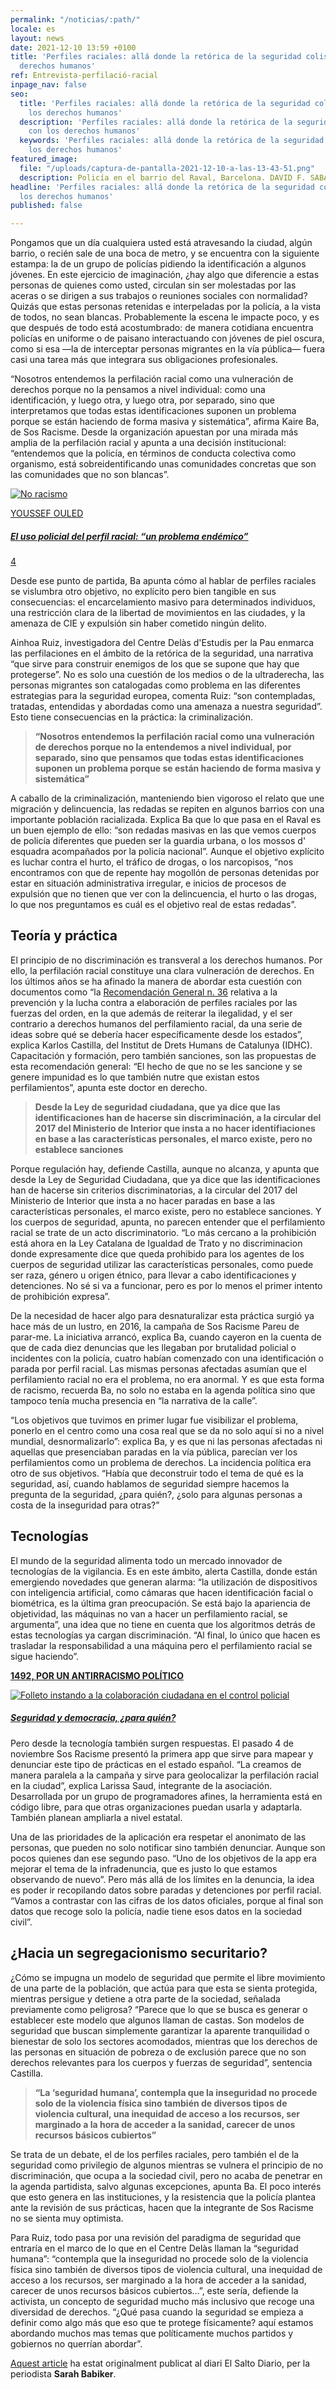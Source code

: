 ```yaml
---
permalink: "/noticias/:path/"
locale: es
layout: news
date: 2021-12-10 13:59 +0100
title: 'Perfiles raciales: allá donde la retórica de la seguridad colisiona con los
  derechos humanos'
ref: Entrevista-perfilació-racial
inpage_nav: false
seo:
  title: 'Perfiles raciales: allá donde la retórica de la seguridad colisiona con
    los derechos humanos'
  description: 'Perfiles raciales: allá donde la retórica de la seguridad colisiona
    con los derechos humanos'
  keywords: 'Perfiles raciales: allá donde la retórica de la seguridad colisiona con
    los derechos humanos'
featured_image:
  file: "/uploads/captura-de-pantalla-2021-12-10-a-las-13-43-51.png"
  description: Policía en el barrio del Raval, Barcelona. DAVID F. SABADELL
headline: 'Perfiles raciales: allá donde la retórica de la seguridad colisiona con
  los derechos humanos'
published: false

---
```

Pongamos que un día cualquiera usted está atravesando la ciudad, algún barrio, o recién sale de una boca de metro, y se encuentra con la siguiente estampa: la de un grupo de policías pidiendo la identificación a algunos jóvenes. En este ejercicio de imaginación, ¿hay algo que diferencie a estas personas de quienes como usted, circulan sin ser molestadas por las aceras o se dirigen a sus trabajos o reuniones sociales con normalidad? Quizás que estas personas retenidas e interpeladas por la policía, a la vista de todos, no sean blancas. Probablemente la escena le impacte poco, y es que después de todo está acostumbrado: de manera cotidiana encuentra policías en uniforme o de paisano interactuando con jóvenes de piel oscura, como si esa —la de interceptar personas migrantes en la vía pública— fuera casi una tarea más que integrara sus obligaciones profesionales.

“Nosotros entendemos la perfilación racial como una vulneración de derechos porque no la pensamos a nivel individual: como una identificación, y luego otra, y luego otra, por separado, sino que interpretamos que todas estas identificaciones suponen un problema porque se están haciendo de forma masiva y sistemática”, afirma Kaire Ba, de Sos Racisme. Desde la organización apuestan por una mirada más amplia de la perfilación racial y apunta a una decisión institucional: “entendemos que la policía, en términos de conducta colectiva como organismo, está sobreidentificando unas comunidades concretas que son las comunidades que no son blancas”.

[![No racismo](https://www.elsaltodiario.com/uploads/fotos/h600/0c9055c3/no%20racismo.jpg?v=63708579301)](https://www.elsaltodiario.com/racismo/uso-policial-perfil-racial-problema-endemico "Leer: El uso policial del perfil racial: “un problema endémico”")

[YOUSSEF OULED](https://www.elsaltodiario.com/autor/youssef-ouled)

##### [El uso policial del perfil racial: “un problema endémico”](https://www.elsaltodiario.com/racismo/uso-policial-perfil-racial-problema-endemico "Leer: El uso policial del perfil racial: “un problema endémico”")

[4](https://www.elsaltodiario.com/racismo/uso-policial-perfil-racial-problema-endemico#comentarios "Comentarios: El uso policial del perfil racial: “un problema endémico”")

Desde ese punto de partida, Ba apunta cómo al hablar de perfiles raciales se vislumbra otro objetivo, no explícito pero bien tangible en sus consecuencias: el encarcelamiento masivo para determinados individuos, una restricción clara de la libertad de movimientos en las ciudades, y la amenaza de CIE y expulsión sin haber cometido ningún delito.

Ainhoa Ruiz, investigadora del Centre Delàs d'Estudis per la Pau enmarca las perfilaciones en el ámbito de la retórica de la seguridad, una narrativa “que sirve para construir enemigos de los que se supone que hay que protegerse”. No es solo una cuestión de los medios o de la ultraderecha, las personas migrantes son catalogadas como problema en las diferentes estrategias para la seguridad europea, comenta Ruiz: “son contempladas, tratadas, entendidas y abordadas como una amenaza a nuestra seguridad”. Esto tiene consecuencias en la práctica: la criminalización.

> **“Nosotros entendemos la perfilación racial como una vulneración de derechos porque no la entendemos a nivel individual, por separado, sino que pensamos que todas estas identificaciones suponen un problema porque se están haciendo de forma masiva y sistemática”**

A caballo de la criminalización, manteniendo bien vigoroso el relato que une migración y delincuencia, las redadas se repiten en algunos barrios con una importante población racializada. Explica Ba que lo que pasa en el Raval es un buen ejemplo de ello: “son redadas masivas en las que vemos cuerpos de policía diferentes que pueden ser la guardia urbana, o los mossos d' esquadra acompañados por la policía nacional”. Aunque el objetivo explícito es luchar contra el hurto, el tráfico de drogas, o los narcopisos, “nos encontramos con que de repente hay mogollón de personas detenidas por estar en situación administrativa irregular, e inicios de procesos de expulsión que no tienen que ver con la delincuencia, el hurto o las drogas, lo que nos preguntamos es cuál es el objetivo real de estas redadas”.

## Teoría y práctica

El principio de no discriminación es transveral a los derechos humanos. Por ello, la perfilación racial constituye una clara vulneración de derechos. En los últimos años se ha afinado la manera de abordar esta cuestión con documentos como “la [Recomendación General n. 36](https://igualdadynodiscriminacion.igualdad.gob.es/recursos/publicaciones/2020/recomendacioncerd.htm) relativa a la prevención y la lucha contra a elaboración de perfiles raciales por las fuerzas del orden, en la que además de reiterar la ilegalidad, y el ser contrario a derechos humanos del perfilamiento racial, da una serie de ideas sobre qué se debería hacer específicamente desde los estados”, explica Karlos Castilla, del Institut de Drets Humans de Catalunya (IDHC). Capacitación y formación, pero también sanciones, son las propuestas de esta recomendación general: “El hecho de que no se les sancione y se genere impunidad es lo que también nutre que existan estos perfilamientos”, apunta este doctor en derecho.

> **Desde la Ley de seguridad ciudadana, que ya dice que las identificaciones han de hacerse sin discriminación, a la circular del 2017 del Ministerio de Interior que insta a no hacer identifiaciones en base a las características personales, el marco existe, pero no establece sanciones**

Porque regulación hay, defiende Castilla, aunque no alcanza, y apunta que desde la Ley de Seguridad Ciudadana, que ya dice que las identificaciones han de hacerse sin criterios discriminatorias, a la circular del 2017 del Ministerio de Interior que insta a no hacer paradas en base a las características personales, el marco existe, pero no establece sanciones. Y los cuerpos de seguridad, apunta, no parecen entender que el perfilamiento racial se trate de un acto discriminatorio. “Lo más cercano a la prohibición está ahora en la Ley Catalana de Igualdad de Trato y no discriminacion donde expresamente dice que queda prohibido para los agentes de los cuerpos de seguridad utilizar las características personales, como puede ser raza, género u origen étnico, para llevar a cabo identificaciones y detenciones. No sé si va a funcionar, pero es por lo menos el primer intento de prohibición expresa”.

De la necesidad de hacer algo para desnaturalizar esta práctica surgió ya hace más de un lustro, en 2016, la campaña de Sos Racisme Pareu de parar-me. La iniciativa arrancó, explica Ba, cuando cayeron en la cuenta de que de cada diez denuncias que les llegaban por brutalidad policial o incidentes con la policía, cuatro habían comenzado con una identificación o parada por perfil racial. Las mismas personas afectadas asumían que el perfilamiento racial no era el problema, no era anormal. Y es que esta forma de racismo, recuerda Ba, no solo no estaba en la agenda política sino que tampoco tenía mucha presencia en “la narrativa de la calle”.

“Los objetivos que tuvimos en primer lugar fue visibilizar el problema, ponerlo en el centro como una cosa real que se da no solo aquí si no a nivel mundial, desnormalizarlo”: explica Ba, y es que ni las personas afectadas ni aquellas que presenciaban paradas en la vía pública, parecían ver los perfilamientos como un problema de derechos. La incidencia política era otro de sus objetivos. “Había que deconstruir todo el tema de qué es la seguridad, así, cuando hablamos de seguridad siempre hacemos la pregunta de la seguridad, ¿para quién?, ¿solo para algunas personas a costa de la inseguridad para otras?”

## Tecnologías

El mundo de la seguridad alimenta todo un mercado innovador de tecnologías de la vigilancia. Es en este ámbito, alerta Castilla, donde están emergiendo novedades que generan alarma: “la utilización de dispositivos con inteligencia artificial, como cámaras que hacen identificación facial o biométrica, es la última gran preocupación. Se está bajo la apariencia de objetividad, las máquinas no van a hacer un perfilamiento racial, se argumenta”, una idea que no tiene en cuenta que los algoritmos detrás de estas tecnologías ya cargan discriminación. “Al final, lo único que hacen es trasladar la responsabilidad a una máquina pero el perfilamiento racial se sigue haciendo”.

[**1492, POR UN ANTIRRACISMO POLÍTICO**](https://www.elsaltodiario.com/1492 "Ver blog: 1492, por un antirracismo político")

[![Folleto instando a la colaboración ciudadana en el control policial](https://www.elsaltodiario.com/uploads/fotos/h600/e2a7ec25/folleto%20bcn.jpg?v=63740083962)](https://www.elsaltodiario.com/1492/seguridad-y-democracia-para-quien "Leer: Seguridad y democracia, ¿para quién? Un ejercicio de memoria antirracista ")

##### [Seguridad y democracia, ¿para quién?](https://www.elsaltodiario.com/1492/seguridad-y-democracia-para-quien "Leer: Seguridad y democracia, ¿para quién? Un ejercicio de memoria antirracista ")

Pero desde la tecnología también surgen respuestas. El pasado 4 de noviembre Sos Racisme presentó la primera app que sirve para mapear y denunciar este tipo de prácticas en el estado español. “La creamos de manera paralela a la campaña y sirve para geolocalizar la perfilación racial en la ciudad”, explica Larissa Saud, integrante de la asociación. Desarrollada por un grupo de programadores afines, la herramienta está en código libre, para que otras organizaciones puedan usarla y adaptarla. También planean ampliarla a nivel estatal.

Una de las prioridades de la aplicación era respetar el anonimato de las personas, que pueden no solo notificar sino también denunciar. Aunque son pocos quienes dan ese segundo paso. “Uno de los objetivos de la app era mejorar el tema de la infradenuncia, que es justo lo que estamos observando de nuevo”. Pero más allá de los límites en la denuncia, la idea es poder ir recopilando datos sobre paradas y detenciones por perfil racial. “Vamos a contrastar con las cifras de los datos oficiales, porque al final son datos que recoge solo la policía, nadie tiene esos datos en la sociedad civil”.

## ¿Hacia un segregacionismo securitario?

¿Cómo se impugna un modelo de seguridad que permite el libre movimiento de una parte de la población, que actúa para que esta se sienta protegida, mientras persigue y detiene a otra parte de la sociedad, señalada previamente como peligrosa? “Parece que lo que se busca es generar o establecer este modelo que algunos llaman de castas. Son modelos de seguridad que buscan simplemente garantizar la aparente tranquilidad o bienestar de solo los sectores acomodados, mientras que los derechos de las personas en situación de pobreza o de exclusión parece que no son derechos relevantes para los cuerpos y fuerzas de seguridad”, sentencia Castilla.

> **“La ‘seguridad humana’, contempla que la inseguridad no procede solo de la violencia física sino también de diversos tipos de violencia cultural, una inequidad de acceso a los recursos, ser marginado a la hora de acceder a la sanidad, carecer de unos recursos básicos cubiertos”**

Se trata de un debate, el de los perfiles raciales, pero también el de la seguridad como privilegio de algunos mientras se vulnera el principio de no discriminación, que ocupa a la sociedad civil, pero no acaba de penetrar en la agenda partidista, salvo algunas excepciones, apunta Ba. El poco interés que esto genera en las instituciones, y la resistencia que la policía plantea ante la revisión de sus prácticas, hacen que la integrante de Sos Racisme no se sienta muy optimista.

Para Ruiz, todo pasa por una revisión del paradigma de seguridad que entraría en el marco de lo que en el Centre Delàs llaman la “seguridad humana”: “contempla que la inseguridad no procede solo de la violencia física sino también de diversos tipos de violencia cultural, una inequidad de acceso a los recursos, ser marginado a la hora de acceder a la sanidad, carecer de unos recursos básicos cubiertos…”, este sería, defiende la activista, un concepto de seguridad mucho más inclusivo que recoge una diversidad de derechos. “¿Qué pasa cuando la seguridad se empieza a definir como algo más que eso que te protege físicamente? aquí estamos abordando muchos mas temas que políticamente muchos partidos y gobiernos no querrían abordar”.

[Aquest article](https://www.elsaltodiario.com/redadas-racistas/perfiles-raciales-alla-donde-el-discurso-de-la-seguridad-colisiona-con-los-derechos-humanos) ha estat originalment publicat al diari El Salto Diario, per la periodista **Sarah Babiker**.